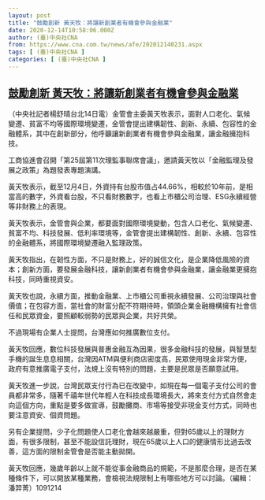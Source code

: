 ```yaml
---
layout: post
title: "鼓勵創新 黃天牧：將讓新創業者有機會參與金融業"
date: 2020-12-14T10:58:06.000Z
author: (臺)中央社CNA
from: https://www.cna.com.tw/news/afe/202012140231.aspx
tags: [ (臺)中央社CNA ]
categories: [ (臺)中央社CNA ]
---
```

<!--1607943486000-->
[鼓勵創新 黃天牧：將讓新創業者有機會參與金融業](https://www.cna.com.tw/news/afe/202012140231.aspx)
------

<div>
<div></div><div class="paragraph"><p>（中央社記者楊舒晴台北14日電）金管會主委黃天牧表示，面對人口老化、氣候變遷、貧富不均等國際環境變遷，金管會提出建構韌性、創新、永續、包容性的金融體系，其中在創新部分，他呼籲讓新創業者有機會參與金融業，讓金融擁抱科技。</p><p>工商協進會召開「第25屆第11次理監事聯席會議」，邀請黃天牧以「金融監理及發展之政策」為題發表專題演講。</p><p>黃天牧表示，截至12月4日，外資持有台股市值占44.66%，相較於10年前，是相當高的數字，外資看台股，不只看財務數字，也看上市櫃公司治理、ESG永續經營等非財務上的表現。</p><p>黃天牧表示，金管會與企業，都要面對國際環境變動，包含人口老化、氣候變遷、貧富不均、科技發展、低利率環境等，金管會提出建構韌性、創新、永續、包容性的金融體系，將國際環境變遷融入監理政策。</p><p>黃天牧指出，在韌性方面，不只是財務上，好的誠信文化，是企業降低風險的資本；創新方面，要發展金融科技，讓新創業者有機會參與金融業，讓金融業更擁抱科技，同時重視資安。</p><p>黃天牧也說，永續方面，推動金融業、上市櫃公司重視永續發展、公司治理與社會價值；在包容方面，當社會的財富分配不符期待時，領頭企業金融機構擁有社會信任和民眾資金，要照顧較弱勢的民眾與企業，共好共榮。</p><p>不過現場有企業人士提問，台灣應如何推廣數位支付。</p><p>黃天牧回應，數位科技發展與普惠金融互為因果，很多金融科技的發展，與智慧型手機的誕生息息相關，台灣因ATM與便利商店密度高，民眾使用現金非常方便，政府有意推廣電子支付，法規上沒有特別的問題，主要是民眾是否願意試用。</p><p>黃天牧進一步說，台灣民眾支付行為已在改變中，如現在每一個電子支付公司的會員都非常多，隨著千禧年世代年輕人在科技成長環境長大，將來支付方式自然會走向這個方向，重點是要多做宣導，鼓勵攤商、市場等接受非現金支付方式，同時也要注意資安、個資問題。</p><p>另有企業提問，少子化問題使人口老化會越來越嚴重，但對65歲以上的理財方面，有很多限制，甚至不能設信託理財，現在65歲以上人口的健康情形比過去改善，這方面的限制金管會是否能主動拋開。</p><p>黃天牧回應，幾歲年齡以上就不能從事金融商品的規範，不是那麼合理，是否在某種條件下，可以開放某種業務，會檢視法規限制上有哪些地方可以討論。（編輯：潘羿菁）1091214</p></div>
</div>
